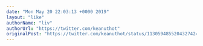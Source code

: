 ```yaml
---
date: "Mon May 20 22:03:13 +0000 2019"
layout: "like"
authorName: "liv"
authorUrl: "https://twitter.com/keanuthot"
originalPost: "https://twitter.com/keanuthot/status/1130594855204327424"
---
```


